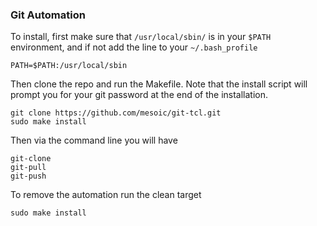 ### Git Automation 

To install, first make sure that `/usr/local/sbin/` is in your `$PATH` environment, and if not add the line to your `~/.bash_profile`
```
PATH=$PATH:/usr/local/sbin
```

Then clone the repo and run the Makefile. Note that the install script will prompt you for your git password at the end of the installation. 
```
git clone https://github.com/mesoic/git-tcl.git
sudo make install
```

Then via the command line you will have
```
git-clone
git-pull
git-push
```

To remove the automation run the clean target
```
sudo make install
```
